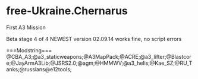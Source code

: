 free-Ukraine.Chernarus
======================

First A3 Mission

Beta stage 4 of 4 NEWEST version 02.09.14
works fine, no script errors 

===Modstring===
@CBA_A3;@a3_staticweapons;@A3MapPack;@ACRE;@a3_lifter;@Blastcore;@JayArmA3Lib;@JSRS2.0;@agm;@HMMWV;@a3_helis;@Kae_SZ;@RU_Tanks;@russians@e12tools;
